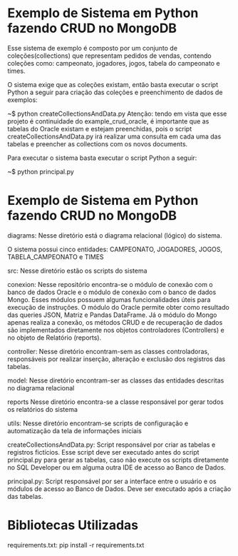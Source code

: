 # Exemplo de Sistema em Python fazendo CRUD no MongoDB
Esse sistema de exemplo é composto por um conjunto de coleções(collections) que representam pedidos de vendas, contendo coleções como: campeonato, jogadores, jogos, tabela do campeonato e times.

O sistema exige que as coleções existam, então basta executar o script Python a seguir para criação das coleções e preenchimento de dados de exemplos:

~$ python createCollectionsAndData.py
Atenção: tendo em vista que esse projeto é continuidade do example_crud_oracle, é importante que as tabelas do Oracle existam e estejam preenchidas, pois o script createCollectionsAndData.py irá realizar uma consulta em cada uma das tabelas e preencher as collections com os novos documents.

Para executar o sistema basta executar o script Python a seguir:

~$ python principal.py

# Exemplo de Sistema em Python fazendo CRUD no MongoDB

diagrams: Nesse diretório está o diagrama relacional (lógico) do sistema.

O sistema possui cinco entidades: CAMPEONATO, JOGADORES, JOGOS, TABELA_CAMPEONATO e TIMES

src: Nesse diretório estão os scripts do sistema

conexion: Nesse repositório encontra-se o módulo de conexão com o banco de dados Oracle e o módulo de conexão com o banco de dados Mongo. Esses módulos possuem algumas funcionalidades úteis para execução de instruções. O módulo do Oracle permite obter como resultado das queries JSON, Matriz e Pandas DataFrame. Já o módulo do Mongo apenas realiza a conexão, os métodos CRUD e de recuperação de dados são implementados diretamente nos objetos controladores (Controllers) e no objeto de Relatório (reports).

controller: Nesse diretório encontram-sem as classes controladoras, responsáveis por realizar inserção, alteração e exclusão dos registros das tabelas.

model: Nesse diretório encontram-ser as classes das entidades descritas no diagrama relacional

reports Nesse diretório encontra-se a classe responsável por gerar todos os relatórios do sistema

utils: Nesse diretório encontram-se scripts de configuração e automatização da tela de informações iniciais

createCollectionsAndData.py: Script responsável por criar as tabelas e registros fictícios. Esse script deve ser executado antes do script principal.py para gerar as tabelas, caso não execute os scripts diretamente no SQL Developer ou em alguma outra IDE de acesso ao Banco de Dados.

principal.py: Script responsável por ser a interface entre o usuário e os módulos de acesso ao Banco de Dados. Deve ser executado após a criação das tabelas.

# Bibliotecas Utilizadas

requirements.txt: pip install -r requirements.txt
